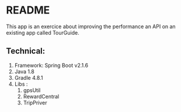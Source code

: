 # README

This app is an exercice about improving the performance an API on an existing app called TourGuide.

## Technical:

1. Framework: Spring Boot v2.1.6
2. Java 1.8
3. Gradle 4.8.1
4. Libs :
    1. gpsUtil
    2. RewardCentral
    3. TripPriver